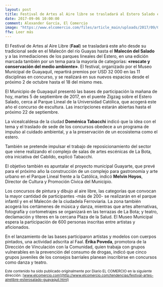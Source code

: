 ```yaml
---
layout: post
title: Festival de Artes al Aire libre se trasladará al Estero Salado en Guayaquil
date: 2017-09-06 10:00:00
comment: Alexander García, El Comercio
image: "https://www.elcomercio.com/files/article_main/uploads/2017/09/05/59af0ae98ec13.jpeg"
ffw: Leer más
---
```

El Festival de Artes al Aire Libre (**Faal**) se trasladará este año desde su tradicional sede en el Malecón del río Guayas hasta el **Malecón del Salado** y a las inmediaciones de los parques lineales del Estero, en una edición marcada también por un tema para la mayoría de categorías: **&laquo;rescate y conservación del medio ambiente&raquo;**. El festival, organizado por el Museo Municipal de Guayaquil, repartirá premios por USD 32 000 en las 11 disciplinas en concurso, y se realizará en sus nuevos espacios desde el próximo 2 de octubre hasta el 18 del mismo mes.  

El Municipio de Guayaquil presentó las bases de participación la mañana de hoy, martes 5 de septiembre de 2017, en el puente Zigzag sobre el Estero Salado, cerca al Parque Lineal de la Universidad Católica, que acogerá este año el concurso de escultura. Las inscripciones estarán abiertas hasta el próximo 22 de septiembre.  

La vicealcaldesa de la ciudad **Doménica Tabacchi** indicó que la idea con el tema y el traslado de sede de los concursos obedece a un programa de impulso al cuidado ambiental, y a la preservación de un ecosistema como el estero.  

También se pretende impulsar el trabajo de reposicionamiento del sector que viene realizando el complejo de salas de artes escénicas de La Bota, otra iniciativa del Cabildo, explicó Tabacchi.  

El objetivo también es apuntalar el proyecto municipal Guayarte, que prevé para el próximo año la construcción de un complejo para gastronomía y arte urbano en el Parque Lineal frente a la Católica, indicó **Melvin Hoyos**, Director de Cultura y Promoción Cívica del Municipio.  

Los concursos de pintura y dibujo al aire libre, las categorías que convocan la mayor cantidad de participantes -más de 200- se realizarán en el parque infantil y en el Malecón de la ciudadela Ferroviaria. La zona también acogerá los certámenes de música y danza, mientras que artes alternativas, fotografía y cortometrajes se organizará en las terrazas de La Bota; y teatro, declamación y títeres en la cercana Plaza de la Salud. El Museo Municipal espera la participación de 600 personas inscritas entre artistas y aficionados.  

En el lanzamiento de las bases participaron artistas y modelos con cuerpos pintados, una actividad adscrita al Faal. **Érika Poveda**, promotora de la Dirección de Vinculación con la Comunidad, quien trabaja con grupos vulnerables en la prevención del consumo de drogas, indicó que cinco grupos juveniles de los consejos barriales planean inscribirse en concursos como danza y teatro.  

<small>Este contenido ha sido publicado originalmente por Diario EL COMERCIO en la siguiente dirección: [www.elcomercio.com](http://www.elcomercio.com/tendencias/festival-artes-airelibre-esterosalado-guayaquil.html)</small>
